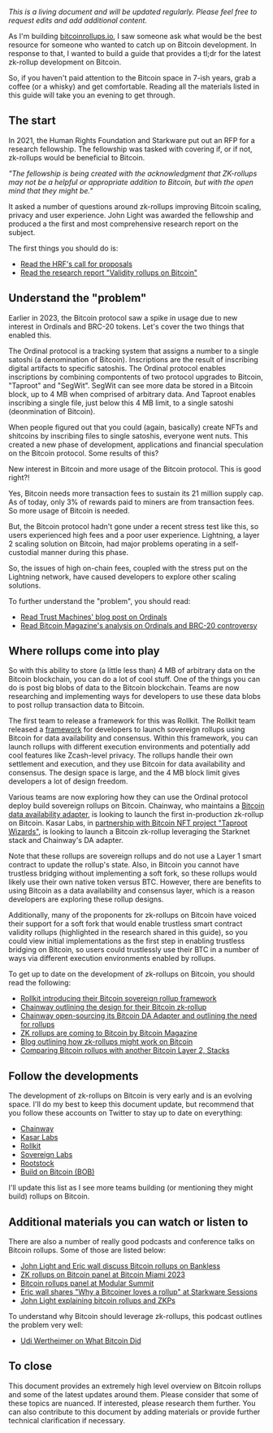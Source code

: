 _This is a living document and will be updated regularly. Please feel free to request edits and add additional content._

As I'm building [bitcoinrollups.io](bitcoinrollups.io), I saw someone ask what would be the best resource for someone who wanted to catch up on Bitcoin development. In response to that, I wanted to build a guide that provides a tl;dr for the latest zk-rollup development on Bitcoin.

So, if you haven't paid attention to the Bitcoin space in 7-ish years, grab a coffee (or a whisky) and get comfortable. Reading all the materials listed in this guide will take you an evening to get through.

## The start

In 2021, the Human Rights Foundation and Starkware put out an RFP for a research fellowship. The fellowship was tasked with covering if, or if not, zk-rollups would be beneficial to Bitcoin.

_"The fellowship is being created with the acknowledgment that ZK-rollups may not be a helpful or appropriate addition to Bitcoin, but with the open mind that they might be."_

It asked a number of questions around zk-rollups improving Bitcoin scaling, privacy and user experience. John Light was awarded the fellowship and produced a the first and most comprehensive research report on the subject.

The first things you should do is:

- [Read the HRF's call for proposals](https://hrf.org/zkrollups)
- [Read the research report "Validity rollups on Bitcoin"](https://bitcoinrollups.org/)

## Understand the "problem"

Earlier in 2023, the Bitcoin protocol saw a spike in usage due to new interest in Ordinals and BRC-20 tokens. Let's cover the two things that enabled this.

The Ordinal protocol is a tracking system that assigns a number to a single satoshi (a denomination of Bitcoin). Inscriptions are the result of inscribing digital artifacts to specific satoshis. The Ordinal protocol enables inscriptions by combining compontents of two protocol upgrades to Bitcoin, "Taproot" and "SegWit". SegWit can see more data be stored in a Bitcoin block, up to 4 MB when comprised of arbitrary data. And Taproot enables inscribing a single file, just below this 4 MB limit, to a single satoshi (deonmination of Bitcoin).

When people figured out that you could (again, basically) create NFTs and shitcoins by inscribing files to single satoshis, everyone went nuts. This created a new phase of development, applications and financial speculation on the Bitcoin protocol. Some results of this?

New interest in Bitcoin and more usage of the Bitcoin protocol. This is good right?!

Yes, Bitcoin needs more transaction fees to sustain its 21 million supply cap. As of today, only 3% of rewards paid to miners are from transaction fees. So more usage of Bitcoin is needed.

But, the Bitcoin protocol hadn't gone under a recent stress test like this, so users experienced high fees and a poor user experience. Lightning, a layer 2 scaling solution on Bitcoin, had major problems operating in a self-custodial manner during this phase.

So, the issues of high on-chain fees, coupled with the stress put on the Lightning network, have caused developers to explore other scaling solutions.

To further understand the "problem", you should read:

- [Read Trust Machines' blog post on Ordinals](https://trustmachines.co/learn/what-are-bitcoin-ordinals-inscriptions/)
- [Read Bitcoin Magazine's analysis on Ordinals and BRC-20 controversy](https://bitcoinmagazine.com/technical/bitcoins-high-fees-create-controversy-and-challenges)

## Where rollups come into play

So with this ability to store (a little less than) 4 MB of arbitrary data on the Bitcoin blockchain, you can do a lot of cool stuff. One of the things you can do is post big blobs of data to the Bitcoin blockchain. Teams are now researching and implementing ways for developers to use these data blobs to post rollup transaction data to Bitcoin.

The first team to release a framework for this was Rollkit. The Rollkit team released a [framework](https://rollkit.dev/blog/sovereign-rollups-on-bitcoin) for developers to launch sovereign rollups using Bitcoin for data availability and consensus. Within this framework, you can launch rollups with different execution environments and potentially add cool features like Zcash-level privacy. The rollups handle their own settlement and execution, and they use Bitcoin for data availability and consensus. The design space is large, and the 4 MB block limit gives developers a lot of design freedom.

Various teams are now exploring how they can use the Ordinal protocol deploy build sovereign rollups on Bitcoin. Chainway, who maintains a [Bitcoin data availability adapter](https://github.com/chainwayxyz/bitcoin-da), is looking to launch the first in-production zk-rollup on Bitcoin. Kasar Labs, in [partnership with Bitcoin NFT project "Taproot Wizards"](https://twitter.com/kasarLabs/status/1697402477887275082), is looking to launch a Bitcoin zk-rollup leveraging the Starknet stack and Chainway's DA adapter. 

Note that these rollups are sovereign rollups and do not use a Layer 1 smart contract to update the rollup's state. Also, in Bitcoin you cannot have trustless bridging without implementing a soft fork, so these rollups would likely use their own native token versus BTC. However, there are benefits to using Bitcoin as a data availability and consensus layer, which is a reason developers are exploring these rollup designs.

Additionally, many of the proponents for zk-rollups on Bitcoin have voiced their support for a soft fork that would enable trustless smart contract validity rollups (highlighted in the research shared in this guide), so you could view initial implementations as the first step in enabling trustless bridging on Bitcoin, so users could trustlessly use their BTC in a number of ways via different execution environments enabled by rollups.

To get up to date on the development of zk-rollups on Bitcoin, you should read the following:

- [Rollkit introducing their Bitcoin sovereign rollup framework](https://rollkit.dev/blog/sovereign-rollups-on-bitcoin)
- [Chainway outlining the design for their Bitcoin zk-rollup](https://medium.com/@chainway_xyz/a-sovereign-zk-rollup-on-bitcoin-full-bitcoin-security-without-a-soft-fork-ca0389a0b658)
- [Chainway open-sourcing its Bitcoin DA Adapter and outlining the need for rollups](https://ordinals.com/content/7b27406bb7b0c90da6cbef5074eaa56f1dbb92a9806a6a3c730c027e2b33b3e4i0)
- [ZK rollups are coming to Bitcoin by Bitcoin Magazine](https://bitcoinmagazine.com/technical/zk-rollups-are-coming-to-bitcoin-heres-all-you-need-to-know)
- [Blog outlining how zk-rollups might work on Bitcoin](https://trustmachines.co/learn/what-are-rollups-and-how-can-they-work-on-bitcoin/)
- [Comparing Bitcoin rollups with another Bitcoin Layer 2, Stacks](https://github.com/stacks-network/stacks/blob/master/bitcoin-rollups.md)

## Follow the developments

The development of zk-rollups on Bitcoin is very early and is an evolving space. I'll do my best to keep this document update, but recommend that you follow these accounts on Twitter to stay up to date on everything:

- [Chainway](https://twitter.com/chainway_xyz)
- [Kasar Labs](https://twitter.com/kasarLabs)
- [Rollkit](https://twitter.com/RollkitDev)
- [Sovereign Labs](https://twitter.com/sovereign_labs)
- [Rootstock](https://twitter.com/rootstock_io)
- [Build on Bitcoin (BOB)](https://twitter.com/build_on_bob)

I'll update this list as I see more teams building (or mentioning they might build) rollups on Bitcoin.

## Additional materials you can watch or listen to

There are also a number of really good podcasts and conference talks on Bitcoin rollups. Some of those are listed below:

- [John Light and Eric wall discuss Bitcoin rollups on Bankless](https://www.youtube.com/watch?v=qChILPxdOA4)
- [ZK rollups on Bitcoin panel at Bitcoin Miami 2023](https://www.youtube.com/watch?v=CJ8HUKeDy4Q&t=1s)
- [Bitcoin rollups panel at Modular Summit](https://www.youtube.com/watch?v=xOn2vjg27nM&t=1216s)
- [Eric wall shares "Why a Bitcoiner loves a rollup" at Starkware Sessions](https://www.youtube.com/watch?v=_hLvvZGST_E)
- [John Light explaining bitcoin rollups and ZKPs](https://www.youtube.com/watch?v=feODuDF2xv0)

To understand why Bitcoin should leverage zk-rollups, this podcast outlines the problem very well:

- [Udi Wertheimer on What Bitcoin Did](https://www.youtube.com/watch?v=97-hufd4M7s)

## To close

This document provides an extremely high level overview on Bitcoin rollups and some of the latest updates around them. Please consider that some of these topics are nuanced. If interested, please research them further. You can also contribute to this document by adding materials or provide further technical clarification if necessary.
